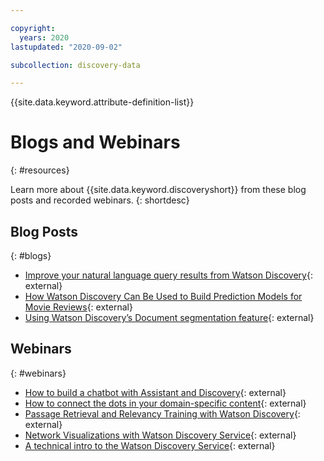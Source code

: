 ```yaml
---

copyright:
  years: 2020
lastupdated: "2020-09-02"

subcollection: discovery-data

---
```


{{site.data.keyword.attribute-definition-list}}

# Blogs and Webinars
{: #resources}

Learn more about {{site.data.keyword.discoveryshort}} from these blog posts and recorded webinars.
{: shortdesc}

## Blog Posts
{: #blogs}

- [Improve your natural language query results from Watson Discovery](https://developer.ibm.com/blogs/improving-your-natural-language-query-results-from-watson-discovery/){: external}
- [How Watson Discovery Can Be Used to Build Prediction Models for Movie Reviews](https://www.topcoder.com/blog/how-ibm-discovery-can-be-used-to-build-prediction-models-for-movie-reviews/){: external}
- [Using Watson Discovery’s Document segmentation feature](https://medium.com/ibm-watson/using-ibm-watson-discoverys-new-document-segmentation-feature-7a58b44d32c2){: external}

## Webinars
{: #webinars}

- [How to build a chatbot with Assistant and Discovery](https://www.youtube.com/watch?v=0zMM0lfIdnI&list=PLZDyxLlNKRY_GJskIreh9sQgExJ4z8oZO&index=7&t=0s){: external}
- [How to connect the dots in your domain-specific content](https://www.youtube.com/watch?v=iZcO0pAHYlE&list=PLZDyxLlNKRY_GJskIreh9sQgExJ4z8oZO&index=8&t=0s){: external}
- [Passage Retrieval and Relevancy Training with Watson Discovery](https://www.youtube.com/watch?v=8BiuQKPQZJk&list=PLZDyxLlNKRY_GJskIreh9sQgExJ4z8oZO&index=9&t=0s){: external}
- [Network Visualizations with Watson Discovery Service](https://www.youtube.com/watch?v=pcNwV9prfmY&list=PLZDyxLlNKRY_GJskIreh9sQgExJ4z8oZO&index=10&t=0s){: external}
- [A technical intro to the Watson Discovery Service](https://www.youtube.com/watch?v=FikHwoJ6_FE&list=PLZDyxLlNKRY_GJskIreh9sQgExJ4z8oZO&index=11&t=417s){: external}